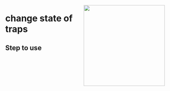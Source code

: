 <a href="https://www.islas.org.mx"><img src="https://www.islas.org.mx/img/logo.svg" align="right" width="256" /></a>

# change state of traps

## Step to use

